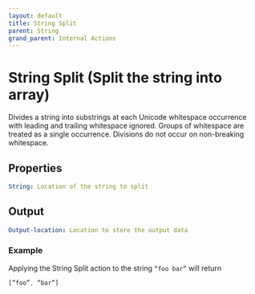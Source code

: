 ```yaml
---
layout: default
title: String Split
parent: String
grand_parent: Internal Actions
---
```

# String Split (Split the string into array)
Divides a string into substrings at each Unicode whitespace occurrence with leading and trailing whitespace ignored. Groups of whitespace are treated as a single occurrence. Divisions do not occur on non-breaking whitespace.

## Properties
```yaml
String: Location of the string to split
```

## Output
```yaml
Output-location: Location to store the output data
```

### Example
Applying the String Split action to the string `“foo bar”` will return
```js
[“foo”, “bar”]
```
